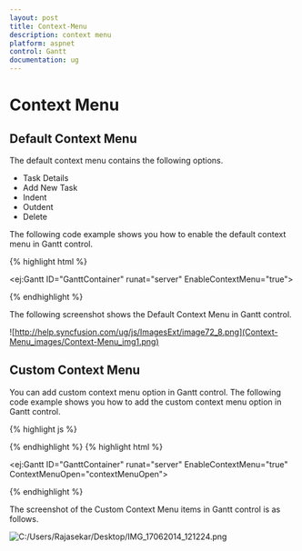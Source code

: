 ```yaml
---
layout: post
title: Context-Menu
description: context menu
platform: aspnet
control: Gantt
documentation: ug
---
```


# Context Menu

## Default Context Menu

The default context menu contains the following options.

* Task Details
* Add New Task
* Indent
* Outdent
* Delete

The following code example shows you how to enable the default context menu in Gantt control.







{% highlight html %}



<ej:Gantt ID="GanttContainer" runat="server" EnableContextMenu="true">



{% endhighlight %}



The following screenshot shows the Default Context Menu in Gantt control.



![http://help.syncfusion.com/ug/js/ImagesExt/image72_8.png](Context-Menu_images/Context-Menu_img1.png)



## Custom Context Menu

You can add custom context menu option in Gantt control. The following code example shows you how to add the custom context menu option in Gantt control.







{% highlight js %}



<script type="text/javascript">

            function contextMenuOpen(args) {

                args.contextMenuItems.push(

                    {

                        headerText: "ExpandAll",

                        iconPath: "url(../images/Expand All.png)",

                        evenHandler: function () {

                            //event handler for custom menu items

                        }

                    });

            }

          </script>

{% endhighlight %}
{% highlight html %}

<ej:Gantt ID="GanttContainer" runat="server" EnableContextMenu="true" ContextMenuOpen="contextMenuOpen">



{% endhighlight %}



The screenshot of the Custom Context Menu items in Gantt control is as follows.



![C:/Users/Rajasekar/Desktop/IMG_17062014_121224.png](Context-Menu_images/Context-Menu_img2.png)



